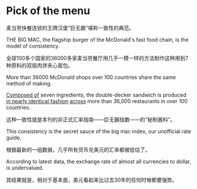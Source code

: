# Pick of the menu

麦当劳快餐连锁的王牌汉堡“巨无霸”堪称一致性的典范。

THE BIG MAC, the flagship burger of the McDonald's fast food chain, is the model of consistency.



全球100多个国家的36000多家麦当劳餐厅用几乎一模一样的方法制作这种用到7种原料的双层肉饼夹心面包。

More than 36000 McDonald shops over 100 countries share the same method of making.

<u>Composed of</u> seven ingredients, the double-decker sandwich is produced <u>in nearly identical fashion</u> <u>across</u> more than 36,000 restaurants in over 100 countries.



这种一致性就是本刊的非正式汇率指南——巨无霸指数——的“秘制酱料”。

This consistency is the secret sauce of the big mac index, our unofficial rate guide,



根据最新的一组数据，几乎所有货币兑美元的汇率都被低估了。

According to latest data, the exchange rate of almost all currencies to dollar, is undervalued. 



其结果就是，相对于基本面，美元看起来比过去30年的任何时候都要强势。



